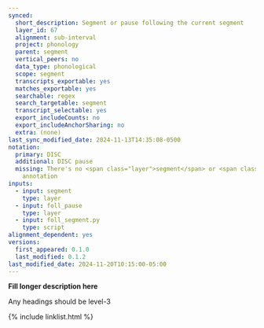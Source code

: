 ```yaml
---
synced:
  short_description: Segment or pause following the current segment
  layer_id: 67
  alignment: sub-interval
  project: phonology
  parent: segment
  vertical_peers: no
  data_type: phonological
  scope: segment
  transcripts_exportable: yes
  matches_exportable: yes
  searchable: regex
  search_targetable: segment
  transcript_selectable: yes
  export_includeCounts: no
  export_includeAnchorSharing: no
  extra: (none)
last_sync_modified_date: 2024-11-13T14:35:08-0500
notation:
  primary: DISC
  additional: DISC pause
  missing: There's no <span class="layer">segment</span> or <span class="layer">foll_pause</span>
    annotation
inputs:
  - input: segment
    type: layer
  - input: foll_pause
    type: layer
  - input: foll_segment.py
    type: script
alignment_dependent: yes
versions:
  first_appeared: 0.1.0
  last_modified: 0.1.2
last_modified_date: 2024-11-20T10:15:00-05:00
---
```


**Fill longer description here**

Any headings should be level-3


{% include linklist.html %}
